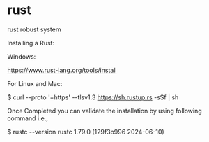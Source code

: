 # rust
rust robust system

Installing a Rust:

Windows:

https://www.rust-lang.org/tools/install

For Linux and Mac:

$ curl --proto '=https' --tlsv1.3 https://sh.rustup.rs -sSf | sh

Once Completed you can validate the installation by using following command i.e., 

$ rustc --version
rustc 1.79.0 (129f3b996 2024-06-10)
